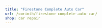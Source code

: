 ```yaml
---
title: "Firestone Complete Auto Car"
url: /corinth/firestone-complete-auto-car/
shop: car repair
---
```

